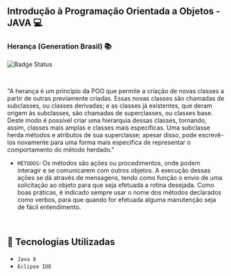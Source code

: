 ## Introdução à Programação Orientada a Objetos - JAVA :computer:
### Herança (Generation Brasil) :books:

![Badge Status](http://img.shields.io/static/v1?label=STATUS&message=CONCLUÍDO&color=GREEN&style=for-the-badge)

<br>

"A herança é um princípio da POO que permite a criação de novas classes a partir de outras previamente criadas. 
Essas novas classes são chamadas de subclasses, ou classes derivadas; e as classes já existentes, que deram origem às subclasses, são chamadas de superclasses, ou classes base. 
Deste modo é possível criar uma hierarquia dessas classes, tornando, assim, classes mais amplas e classes mais específicas. 
Uma subclasse herda métodos e atributos de sua superclasse; apesar disso, pode escrevê-los novamente para uma forma mais específica de representar o comportamento do método herdado."

- `MÉTODOS`: Os métodos são ações ou procedimentos, onde podem interagir e se comunicarem com outros objetos. A execução dessas ações se dá através de mensagens, tendo como função o envio de uma solicitação ao objeto para que seja efetuada a rotina desejada. Como boas práticas, é indicado sempre usar o nome dos métodos declarados como verbos, para que quando for efetuada alguma manutenção seja de fácil entendimento.
 
<br>

## :wrench: Tecnologias Utilizadas 
- `Java 8`
- `Eclipse IDE`
